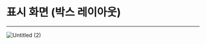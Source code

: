 # 표시 화면 (박스 레이아웃)
***
![Untitled (2)](https://github.com/user-attachments/assets/0cca3d8a-2fb9-4810-964d-fc4c503011d3)
